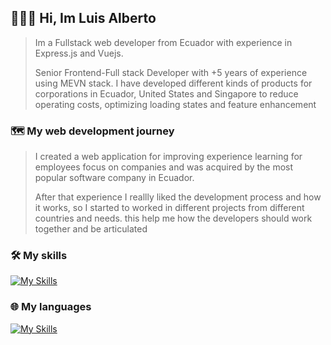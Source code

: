 ## 👨🏽‍💻 Hi, Im Luis Alberto
>Im a Fullstack web developer from Ecuador with experience in Express.js and Vuejs.
>
>Senior Frontend-Full stack Developer with +5 years of experience using MEVN stack. I have developed different kinds of products for corporations in Ecuador, United States and Singapore to reduce operating costs, optimizing loading states and feature enhancement

### 🗺 My web development journey
>I created a web application for improving experience learning for employees focus on companies and was acquired by the most popular software company in Ecuador.
>
>After that experience I reallly liked the development process and how it works, so I started to worked in different projects from different countries and needs.
>this help me how the developers should work together and be articulated


### 🛠 My skills
[![My Skills](https://skillicons.dev/icons?i=gcp,nuxt,vue,firebase,netlify,docker,vite&perline=3)](https://skillicons.dev)

### 🌐 My languages
[![My Skills](https://skillicons.dev/icons?i=ts,js,css,python,html&perline=3)](https://skillicons.dev)

